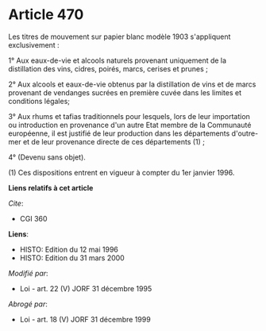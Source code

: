 # Article 470

Les titres de mouvement sur papier blanc modèle 1903 s'appliquent exclusivement :

1° Aux eaux-de-vie et alcools naturels provenant uniquement de la distillation des vins, cidres, poirés, marcs, cerises et
prunes ;

2° Aux alcools et eaux-de-vie obtenus par la distillation de vins et de marcs provenant de vendanges sucrées en première
cuvée dans les limites et conditions légales;

3° Aux rhums et tafias traditionnels pour lesquels, lors de leur importation ou introduction en provenance d'un autre Etat
membre de la Communauté européenne, il est justifié de leur production dans les départements d'outre-mer et de leur
provenance directe de ces départements (1) ;

4° (Devenu sans objet).

(1) Ces dispositions entrent en vigueur à compter du 1er janvier 1996.

**Liens relatifs à cet article**

_Cite_:

  - CGI 360

**Liens**:

  - HISTO: Edition du 12 mai 1996
  - HISTO: Edition du 31 mars 2000

_Modifié par_:

  - Loi - art. 22 (V) JORF 31 décembre 1995

_Abrogé par_:

  - Loi - art. 18 (V) JORF 31 décembre 1999

